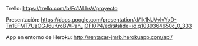 Trello: https://trello.com/b/Fc1ALhsV/proyecto

Presentación: https://docs.google.com/presentation/d/1k1NJVvlvYxD-Tn1EFMT7UzOGJ6uKroBWPah_jOFI0P4/edit#slide=id.g1039364650c_0_333

App en entorno de Heroku:
http://rentacar-jmrb.herokuapp.com/api/
